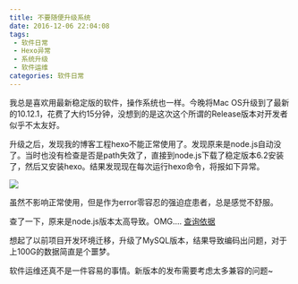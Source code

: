```yaml
---
title: 不要随便升级系统
date: 2016-12-06 22:04:08
tags: 
 - 软件日常
 - Hexo异常
 - 系统升级
 - 软件运维
categories: 软件日常
---
```


我总是喜欢用最新稳定版的软件，操作系统也一样。今晚将Mac OS升级到了最新的10.12.1，花费了大约15分钟，没想到的是这次这个所谓的Release版本对开发者似乎不太友好。

<!--more-->

升级之后，发现我的博客工程hexo不能正常使用了。发现原来是node.js自动没了。当时也没有检查是否是path失效了，直接到node.js下载了稳定版本6.2安装了，然后又安装hexo。结果发现现在每次运行hexo命令，将报如下异常。

![](http://o9z6i1a1s.bkt.clouddn.com/%E5%B1%8F%E5%B9%95%E5%BF%AB%E7%85%A7%202016-12-06%2022.04.22.png)

虽然不影响正常使用，但是作为error零容忍的强迫症患者，总是感觉不舒服。

查了一下，原来是node.js版本太高导致。OMG.... [查询依据](http://stackoverflow.com/questions/37507140/nodejs-error-module-version-mismatch-expected-48-got-46)

想起了以前项目开发环境迁移，升级了MySQL版本，结果导致编码出问题，对于上100G的数据简直是个噩梦。

软件运维还真不是一件容易的事情。新版本的发布需要考虑太多兼容的问题~

